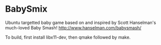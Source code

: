 BabySmix
========

Ubuntu targetted baby game based on and inspired by Scott Hanselman's much-loved Baby Smash! http://www.hanselman.com/babysmash/

To build, first install libx11-dev, then qmake followed by make.

